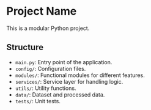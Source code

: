 # Project Name

This is a modular Python project.

## Structure

- `main.py`: Entry point of the application.
- `config/`: Configuration files.
- `modules/`: Functional modules for different features.
- `services/`: Service layer for handling logic.
- `utils/`: Utility functions.
- `data/`: Dataset and processed data.
- `tests/`: Unit tests.

